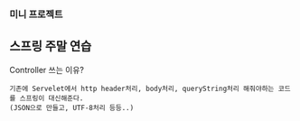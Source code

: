 ### 미니 프로젝트

## 스프링 주말 연습


Controller 쓰는 이유?
```
기존에 Servelet에서 http header처리, body처리, queryString처리 해줘야하는 코드를 스프링이 대신해준다.
(JSON으로 만들고, UTF-8처리 등등..)
```









